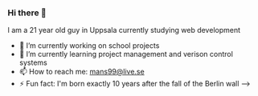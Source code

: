 
### Hi there 👋
I am a 21 year old guy in Uppsala 
currently studying web development


- 🔭 I’m currently working on school projects
- 🌱 I’m currently learning project management and verison control systems
- 📫 How to reach me: mans99@live.se
- ⚡ Fun fact: I'm born exactly 10 years after the fall of the Berlin wall
-->
